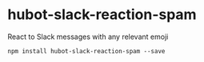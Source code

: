 # hubot-slack-reaction-spam
React to Slack messages with any relevant emoji

```
npm install hubot-slack-reaction-spam --save
```
